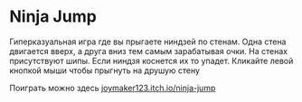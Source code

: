 # Ninja Jump
Гиперказуальная игра где вы прыгаете ниндзей по стенам. Одна стена двигается вверх, а друга вниз тем самым зарабатывая очки. На стенах присутствуют шипы. Если ниндзя коснется их то упадет. Кликайте левой кнопкой мыши чтобы прыгнуть на друшую стену

Поиграть можно здесь [joymaker123.itch.io/ninja-jump](https://joymaker123.itch.io/ninja-jump)
